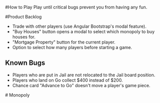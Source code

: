 #How to Play
Play until critical bugs prevent you from having any fun.

#Product Backlog
<hbr>
<ul>
    <li>Trade with other players (use Angular Bootstrap's modal
    feature).</li>
    <li>"Buy Houses" button opens a modal to select which monopoly to buy houses for.</li>
    <li>"Mortgage Property" button for the current player.</li>
    <li>Option to select how many players before starting a game.</li>
</ul>
<h2>Known Bugs</h2>
<ul>
    <li>Players who are put in Jail are not relocated to the Jail board position.</li>
    <li>Players who land on Go collect $400 instead of $200.</li>
    <li>Chance card "Advance to Go" doesn't move a player's game piece.</li>
</ul># Monopoly
